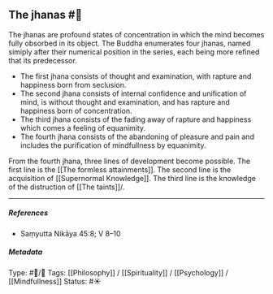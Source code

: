 ## The jhanas  #🧠 

The jhanas are profound states of concentration in which the mind becomes fully obsorbed in its object. The Buddha enumerates four jhanas, named simiply after their numerical position in the series, each being more refined that its predecessor.

- The first jhana consists of thought and examination, with rapture and happiness born from seclusion. 
- The second jhana consists of internal confidence and unification of mind, is without thought and examination, and has rapture and happiness born of concentration.
- The third jhana consists of the fading away of rapture and happiness which comes a feeling of equanimity.
- The fourth jhana consists of the abandoning of pleasure and pain and includes the purification of mindfullness by equanimity.

From the fourth jhana, three lines of development become possible. The first line is the [[The formless attainments]]. The second line is the acquisition of [[Supernormal Knowledge]]. The third line is the knowledge of the distruction of [[The taints]]/. 

___

##### References

- Saṃyutta Nikāya 45:8; V 8–10

##### Metadata
Type: #🔵/🔵 
Tags: [[Philosophy]] / [[Spirituality]] / [[Psychology]] / [[Mindfullness]]
Status: #☀️ 
